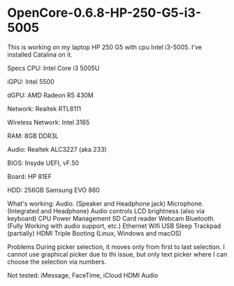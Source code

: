 # OpenCore-0.6.8-HP-250-G5-i3-5005
 This is working on my laptop HP 250 G5 with cpu Intel i3-5005. I've installed Catalina on it.



Specs
CPU: Intel Core i3 5005U

iGPU: Intel 5500

dGPU: AMD Radeon R5 430M

Network: Realtek RTL8111

Wireless Network: Intel 3165

RAM: 8GB DDR3L

Audio: Realtek ALC3227 (aka 233)

BIOS: Insyde UEFI, vF.50

Board: HP 81EF

HDD: 256GB Samsung EVO 860



What's working:
Audio. (Speaker and Headphone jack)
Microphone. (Integrated and Headphone)
Audio controls
LCD brightness (also via keyboard)
CPU Power Management
SD Card reader
Webcam
Bluetooth. (Fully Working with audio support, etc.)
Ethernet
Wifi
USB
Sleep
Trackpad (partially)
HDMI
Triple Booting (Linux, Windows and macOS)


 

Problems
During picker selection, it moves only from first to last selection. I cannot use graphical picker due to thi issue, but only text picker where I can choose the selection via numbers.
 

Not tested:
iMessage, FaceTime, iCloud
HDMI Audio
